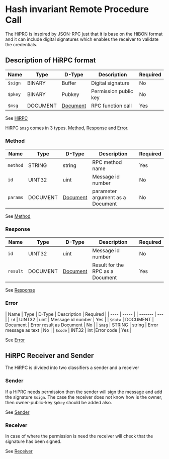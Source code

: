 # Hash invariant Remote Procedure Call

The HiPRC is inspired by JSON-RPC just that it is base on the HiBON format and it can include digital signatures which enables the receiver to validate the credentials.


## Description of HiRPC format

| Name    | Type | D-Type | Description |  Required |
| ------  | ----- | ------- | ----------- | --- |
| `$sign` | BINARY | Buffer | Digital signature | No |
| `$pkey` | BINARY | Pubkey | Permission public key | No |
| `$msg`  | DOCUMENT | [Document]() | RPC function call | Yes |

See [HiRPC](tagion.communication.HiRPC.HiRPC)

HiRPC `$msg` comes in 3 types. [Method](#Method), [Response](#Response) and [Error](#Error).

### Method
| Name | Type | D-Type | Description | Required |
| ---- | ----- | ------ | ------- | --- |
| `method` | STRING | string | RPC method name | Yes |
| `id`     | UINT32 | uint | Message id number | No |
| `params` | DOCUMENT | [Document]() | parameter argument as a Document | No |

See [Method](tagion.communication.HiRPC.HiRPC.Method)

### Response 
| Name | Type | D-Type | Description | Required |
| ---- | ----- | ----- | ------- | --- |
| `id ` | UINT32 | uint |Message id number | No |
| `result` | DOCUMENT | [Document]() | Result for the RPC as a Document | Yes |

See [Response](tagion.communication.HiRPC.HiRPC.Response)

### Error

| Name | Type | D-Type | Description | Required |
| ---- | ----- | | ------- | --- |
| `id` | UINT32 | uint | Message id number | Yes |
| `$data` | DOCUMENT | [Document]() | Error result as Document | No |
| `$msg` | STRING | string | Error message as text | No |
| `$code` | INT32 | int |Error code | Yes |

See [Error](tagion.communication.HiRPC.HiRPC.Error)

## HiRPC Receiver and Sender

The HiRPC is divided into two classifiers a sender and a receiver

### Sender 
If a HiPRC needs permission then the sender will sign the message and add the signature `$sign`.
The case the receiver does not know how is the owner, then owner-public-key `$pkey` should be added also.

See [Sender](tagion.communication.HiRPC.HiRPC.Post)

### Receiver
In case of where the permission is need the receiver will check that the signature has been signed.

See [Receiver](tagion.communication.HiRPC.HiRPC.Post)


